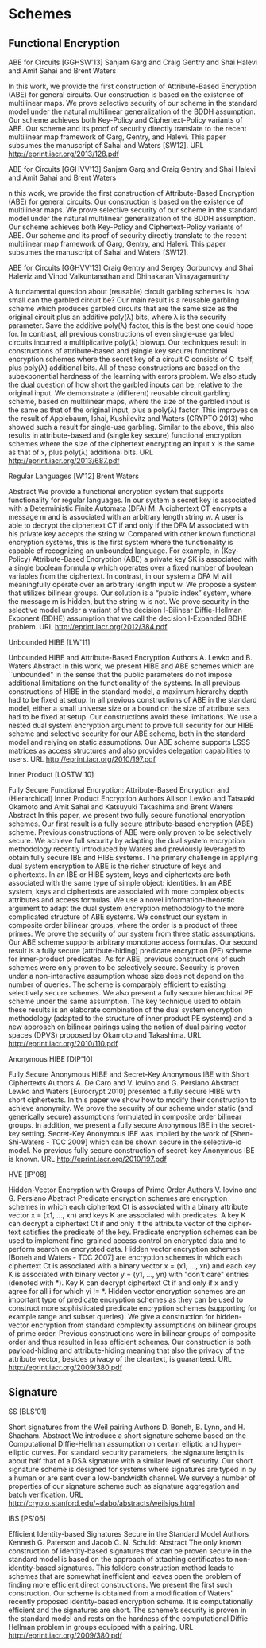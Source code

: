 
# Schemes
## Functional Encryption

ABE for Circuits [GGHSW'13]  Sanjam Garg and Craig Gentry and Shai Halevi and Amit Sahai and Brent Waters 

In this work, we provide the first construction of Attribute-Based Encryption (ABE) for general circuits. Our construction is based on the existence of multilinear maps. We prove selective security of our scheme in the standard model under the natural multilinear generalization of the BDDH assumption. Our scheme achieves both Key-Policy and Ciphertext-Policy variants of ABE. Our scheme and its proof of security directly translate to the recent multilinear map framework of Garg, Gentry, and Halevi. This paper subsumes the manuscript of Sahai and Waters [SW12].
URL
http://eprint.iacr.org/2013/128.pdf 

ABE for Circuits [GGHVV'13]  Sanjam Garg and Craig Gentry and Shai Halevi and Amit Sahai and Brent Waters 

n this work, we provide the first construction of Attribute-Based Encryption (ABE) for general circuits. Our construction is based on the existence of multilinear maps. We prove selective security of our scheme in the standard model under the natural multilinear generalization of the BDDH assumption. Our scheme achieves both Key-Policy and Ciphertext-Policy variants of ABE. Our scheme and its proof of security directly translate to the recent multilinear map framework of Garg, Gentry, and Halevi. This paper subsumes the manuscript of Sahai and Waters [SW12]. 

ABE for Circuits [GGHVV'13]  Craig Gentry and Sergey Gorbunovy and Shai Haleviz and Vinod Vaikuntanathan and Dhinakaran Vinayagamurthy 

A fundamental question about (reusable) circuit garbling schemes is: how small can the garbled circuit be? Our main result is a reusable garbling scheme which produces garbled circuits that are the same size as the original circuit plus an additive poly(λ) bits, where λ is the security parameter. Save the additive poly(λ) factor, this is the best one could hope for. In contrast, all previous constructions of even single-use garbled circuits incurred a multiplicative poly(λ) blowup. Our techniques result in constructions of attribute-based and (single key secure) functional encryption schemes where the secret key of a circuit C consists of C itself, plus poly(λ) additional bits. All of these constructions are based on the subexponential hardness of the learning with errors problem. We also study the dual question of how short the garbled inputs can be, relative to the original input. We demonstrate a (different) reusable circuit garbling scheme, based on multilinear maps, where the size of the garbled input is the same as that of the original input, plus a poly(λ) factor. This improves on the result of Applebaum, Ishai, Kushilevitz and Waters (CRYPTO 2013) who showed such a result for single-use garbling. Similar to the above, this also results in attribute-based and (single key secure) functional encryption schemes where the size of the ciphertext encrypting an input x is the same as that of x, plus poly(λ) additional bits.
URL
http://eprint.iacr.org/2013/687.pdf 

Regular Languages [W'12] Brent Waters 


Abstract
We provide a functional encryption system that supports functionality for regular languages. In our system a secret key is associated with a Deterministic Finite Automata (DFA) M. A ciphertext CT encrypts a message m and is associated with an arbitrary length string w. A user is able to decrypt the ciphertext CT if and only if the DFA M associated with his private key accepts the string w. Compared with other known functional encryption systems, this is the first system where the functionality is capable of recognizing an unbounded language. For example, in (Key-Policy) Attribute-Based Encryption (ABE) a private key SK is associated with a single boolean formula φ which operates over a fixed number of boolean variables from the ciphertext. In contrast, in our system a DFA M will meaningfully operate over an arbitrary length input w. We propose a system that utilizes bilinear groups. Our solution is a “public index” system, where the message m is hidden, but the string w is not. We prove security in the selective model under a variant of the decision l-Bilinear Diffie-Hellman Exponent (BDHE) assumption that we call the decision l-Expanded BDHE problem.
URL
http://eprint.iacr.org/2012/384.pdf 

Unbounded HIBE [LW'11]


Unbounded HIBE and Attribute-Based Encryption
Authors
A. Lewko and B. Waters
Abstract
In this work, we present HIBE and ABE schemes which are ``unbounded" in the sense that the public parameters do not impose additional limitations on the functionality of the systems. In all previous constructions of HIBE in the standard model, a maximum hierarchy depth had to be fixed at setup. In all previous constructions of ABE in the standard model, either a small universe size or a bound on the size of attribute sets had to be fixed at setup. Our constructions avoid these limitations. We use a nested dual system encryption argument to prove full security for our HIBE scheme and selective security for our ABE scheme, both in the standard model and relying on static assumptions. Our ABE scheme supports LSSS matrices as access structures and also provides delegation capabilities to users.
URL
http://eprint.iacr.org/2010/197.pdf


Inner Product [LOSTW'10]

Fully Secure Functional Encryption: Attribute-Based Encryption and (Hierarchical) Inner Product Encryption
Authors
Allison Lewko and Tatsuaki Okamoto and Amit Sahai and Katsuyuki Takashima and Brent Waters
Abstract
In this paper, we present two fully secure functional encryption schemes. Our first result is a fully secure attribute-based encryption (ABE) scheme. Previous constructions of ABE were only proven to be selectively secure. We achieve full security by adapting the dual system encryption methodology recently introduced by Waters and previously leveraged to obtain fully secure IBE and HIBE systems. The primary challenge in applying dual system encryption to ABE is the richer structure of keys and ciphertexts. In an IBE or HIBE system, keys and ciphertexts are both associated with the same type of simple object: identities. In an ABE system, keys and ciphertexts are associated with more complex objects: attributes and access formulas. We use a novel information-theoretic argument to adapt the dual system encryption methodology to the more complicated structure of ABE systems. We construct our system in composite order bilinear groups, where the order is a product of three primes. We prove the security of our system from three static assumptions. Our ABE scheme supports arbitrary monotone access formulas. Our second result is a fully secure (attribute-hiding) predicate encryption (PE) scheme for inner-product predicates. As for ABE, previous constructions of such schemes were only proven to be selectively secure. Security is proven under a non-interactive assumption whose size does not depend on the number of queries. The scheme is comparably efficient to existing selectively secure schemes. We also present a fully secure hierarchical PE scheme under the same assumption. The key technique used to obtain these results is an elaborate combination of the dual system encryption methodology (adapted to the structure of inner product PE systems) and a new approach on bilinear pairings using the notion of dual pairing vector spaces (DPVS) proposed by Okamoto and Takashima.
URL
http://eprint.iacr.org/2010/110.pdf


Anonymous HIBE [DIP'10]


Fully Secure Anonymous HIBE and Secret-Key Anonymous IBE with Short Ciphertexts
Authors
A. De Caro and V. Iovino and G. Persiano
Abstract
Lewko and Waters [Eurocrypt 2010] presented a fully secure HIBE with short ciphertexts. In this paper we show how to modify their construction to achieve anonymity. We prove the security of our scheme under static (and generically secure) assumptions formulated in composite order bilinear groups. In addition, we present a fully secure Anonymous IBE in the secret-key setting. Secret-Key Anonymous IBE was implied by the work of [Shen-Shi-Waters - TCC 2009] which can be shown secure in the selective-id model. No previous fully secure construction of secret-key Anonymous IBE is known.
URL
http://eprint.iacr.org/2010/197.pdf


HVE [IP'08]


Hidden-Vector Encryption with Groups of Prime Order
Authors
V. Iovino and G. Persiano
Abstract
Predicate encryption schemes are encryption schemes in which each ciphertext Ct is associated with a binary attribute vector x = (x1, ..., xn) and keys K are associated with predicates. A key K can decrypt a ciphertext Ct if and only if the attribute vector of the cipher-text satisfies the predicate of the key. Predicate encryption schemes can be used to implement fine-grained access control on encrypted data and to perform search on encrypted data. Hidden vector encryption schemes [Boneh and Waters - TCC 2007] are encryption schemes in which each ciphertext Ct is associated with a binary vector x = (x1, ..., xn) and each key K is associated with binary vector y = (y1, ..., yn) with "don't care" entries (denoted with *). Key K can decrypt ciphertext Ct if and only if x and y agree for all i for which yi != *. Hidden vector encryption schemes are an important type of predicate encryption schemes as they can be used to construct more sophisticated predicate encryption schemes (supporting for example range and subset queries). We give a construction for hidden-vector encryption from standard complexity assumptions on bilinear groups of prime order. Previous constructions were in bilinear groups of composite order and thus resulted in less efficient schemes. Our construction is both payload-hiding and attribute-hiding meaning that also the privacy of the attribute vector, besides privacy of the cleartext, is guaranteed.
URL
http://eprint.iacr.org/2009/380.pdf

## Signature

SS [BLS'01]


Short signatures from the Weil pairing
Authors
D. Boneh, B. Lynn, and H. Shacham.
Abstract
We introduce a short signature scheme based on the Computational Diffie-Hellman assumption on certain elliptic and hyper-elliptic curves. For standard security parameters, the signature length is about half that of a DSA signature with a similar level of security. Our short signature scheme is designed for systems where signatures are typed in by a human or are sent over a low-bandwidth channel. We survey a number of properties of our signature scheme such as signature aggregation and batch verification.
URL
http://crypto.stanford.edu/~dabo/abstracts/weilsigs.html

IBS [PS'06]


Efficient Identity-based Signatures Secure in the Standard Model
Authors
Kenneth G. Paterson and Jacob C. N. Schuldt
Abstract
The only known construction of identity-based signatures that can be proven secure in the standard model is based on the approach of attaching certificates to non-identity-based signatures. This folklore construction method leads to schemes that are somewhat inefficient and leaves open the problem of finding more efficient direct constructions. We present the first such construction. Our scheme is obtained from a modification of Waters’ recently proposed identity-based encryption scheme. It is computationally efficient and the signatures are short. The scheme’s security is proven in the standard model and rests on the hardness of the computational Diffie-Hellman problem in groups equipped with a pairing.
URL
http://eprint.iacr.org/2009/380.pdf

